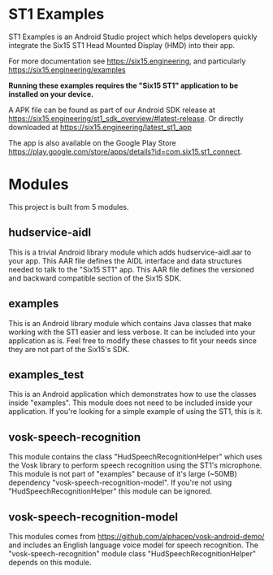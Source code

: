 ST1 Examples
===
ST1 Examples is an Android Studio project which helps developers quickly integrate the Six15 ST1 Head Mounted Display (HMD) into their app.

For more documentation see https://six15.engineering, and particularly https://six15.engineering/examples

__Running these examples requires the "Six15 ST1" application to be installed on your device.__

A APK file can be found as part of our Android SDK release at https://six15.engineering/st1_sdk_overview/#latest-release.
Or directly downloaded at https://six15.engineering/latest_st1_app

The app is also available on the Google Play Store https://play.google.com/store/apps/details?id=com.six15.st1_connect.

Modules
===
This project is built from 5 modules.

hudservice-aidl
---
This is a trivial Android library module which adds hudservice-aidl.aar to your app. This AAR file defines the AIDL interface and data structures needed to talk to the "Six15 ST1" app. This AAR file defines the versioned and backward compatible section of the Six15 SDK.

examples
---
This is an Android library module which contains Java classes that make working with the ST1 easier and less verbose. It can be included into your application as is. Feel free to modify these chasses to fit your needs since they are not part of the Six15's SDK.

examples_test
---
This is an Android application which demonstrates how to use the classes inside "examples". This module does not need to be included inside your application. If you're looking for a simple example of using the ST1, this is it.

vosk-speech-recognition
---
This module contains the class "HudSpeechRecognitionHelper" which uses the Vosk library to perform speech recognition using the ST1's microphone. This module is not part of "examples" because of it's large (~50MB) dependency "vosk-speech-recognition-model". If you're not using "HudSpeechRecognitionHelper" this module can be ignored.

vosk-speech-recognition-model
---
This modules comes from https://github.com/alphacep/vosk-android-demo/ and includes an English language voice model for speech recognition. The "vosk-speech-recognition" module class "HudSpeechRecognitionHelper" depends on this module.